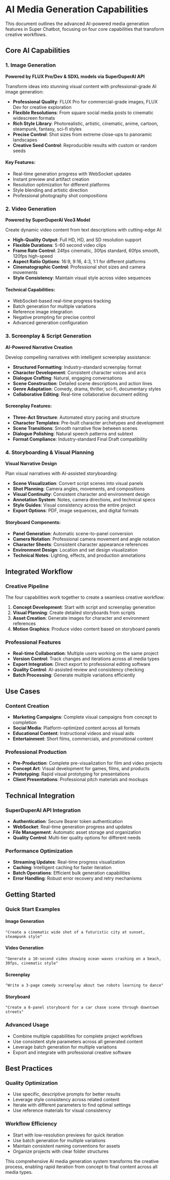 # AI Media Generation Capabilities

This document outlines the advanced AI-powered media generation features in Super Chatbot, focusing on four core capabilities that transform creative workflows.

## Core AI Capabilities

### 1. Image Generation
**Powered by FLUX Pro/Dev & SDXL models via SuperDuperAI API**

Transform ideas into stunning visual content with professional-grade AI image generation:

- **Professional Quality**: FLUX Pro for commercial-grade images, FLUX Dev for creative exploration
- **Flexible Resolutions**: From square social media posts to cinematic widescreen formats
- **Rich Style Library**: Photorealistic, artistic, cinematic, anime, cartoon, steampunk, fantasy, sci-fi styles
- **Precise Control**: Shot sizes from extreme close-ups to panoramic landscapes
- **Creative Seed Control**: Reproducible results with custom or random seeds

#### Key Features:
- Real-time generation progress with WebSocket updates
- Instant preview and artifact creation
- Resolution optimization for different platforms
- Style blending and artistic direction
- Professional photography shot compositions

### 2. Video Generation  
**Powered by SuperDuperAI Veo3 Model**

Create dynamic video content from text descriptions with cutting-edge AI:

- **High-Quality Output**: Full HD, HD, and SD resolution support
- **Flexible Durations**: 5-60 second video clips
- **Frame Rate Control**: 24fps cinematic, 30fps standard, 60fps smooth, 120fps high-speed
- **Aspect Ratio Options**: 16:9, 9:16, 4:3, 1:1 for different platforms
- **Cinematographic Control**: Professional shot sizes and camera movements
- **Style Consistency**: Maintain visual style across video sequences

#### Technical Capabilities:
- WebSocket-based real-time progress tracking
- Batch generation for multiple variations
- Reference image integration
- Negative prompting for precise control
- Advanced generation configuration

### 3. Screenplay & Script Generation
**AI-Powered Narrative Creation**

Develop compelling narratives with intelligent screenplay assistance:

- **Structured Formatting**: Industry-standard screenplay format
- **Character Development**: Consistent character voices and arcs
- **Dialogue Crafting**: Natural, engaging conversations
- **Scene Construction**: Detailed scene descriptions and action lines
- **Genre Adaptation**: Comedy, drama, thriller, sci-fi, documentary styles
- **Collaborative Editing**: Real-time collaborative document editing

#### Screenplay Features:
- **Three-Act Structure**: Automated story pacing and structure
- **Character Templates**: Pre-built character archetypes and development
- **Scene Transitions**: Smooth narrative flow between scenes
- **Dialogue Polishing**: Natural speech patterns and subtext
- **Format Compliance**: Industry-standard Final Draft compatibility

### 4. Storyboarding & Visual Planning
**Visual Narrative Design**

Plan visual narratives with AI-assisted storyboarding:

- **Scene Visualization**: Convert script scenes into visual panels
- **Shot Planning**: Camera angles, movements, and compositions
- **Visual Continuity**: Consistent character and environment design
- **Annotation System**: Notes, camera directions, and technical specs
- **Style Guides**: Visual consistency across the entire project
- **Export Options**: PDF, image sequences, and digital formats

#### Storyboard Components:
- **Panel Generation**: Automatic scene-to-panel conversion
- **Camera Notation**: Professional camera movement and angle notation
- **Character Sheets**: Consistent character appearance references
- **Environment Design**: Location and set design visualization
- **Technical Notes**: Lighting, effects, and production annotations

## Integrated Workflow

### Creative Pipeline
The four capabilities work together to create a seamless creative workflow:

1. **Concept Development**: Start with script and screenplay generation
2. **Visual Planning**: Create detailed storyboards from scripts
3. **Asset Creation**: Generate images for character and environment references
4. **Motion Graphics**: Produce video content based on storyboard panels

### Professional Features
- **Real-time Collaboration**: Multiple users working on the same project
- **Version Control**: Track changes and iterations across all media types
- **Export Integration**: Direct export to professional editing software
- **Quality Control**: AI-assisted review and consistency checking
- **Batch Processing**: Generate multiple variations efficiently

## Use Cases

### Content Creation
- **Marketing Campaigns**: Complete visual campaigns from concept to completion
- **Social Media**: Platform-optimized content across all formats
- **Educational Content**: Instructional videos and visual aids
- **Entertainment**: Short films, commercials, and promotional content

### Professional Production
- **Pre-Production**: Complete pre-visualization for film and video projects
- **Concept Art**: Visual development for games, films, and products
- **Prototyping**: Rapid visual prototyping for presentations
- **Client Presentations**: Professional pitch materials and mockups

## Technical Integration

### SuperDuperAI API Integration
- **Authentication**: Secure Bearer token authentication
- **WebSocket**: Real-time generation progress and updates
- **File Management**: Automatic asset storage and organization
- **Quality Control**: Multi-tier quality options for different needs

### Performance Optimization
- **Streaming Updates**: Real-time progress visualization
- **Caching**: Intelligent caching for faster iteration
- **Batch Operations**: Efficient bulk generation capabilities
- **Error Handling**: Robust error recovery and retry mechanisms

## Getting Started

### Quick Start Examples

#### Image Generation
```
"Create a cinematic wide shot of a futuristic city at sunset, steampunk style"
```

#### Video Generation  
```
"Generate a 10-second video showing ocean waves crashing on a beach, 30fps, cinematic style"
```

#### Screenplay
```
"Write a 3-page comedy screenplay about two robots learning to dance"
```

#### Storyboard
```
"Create a 6-panel storyboard for a car chase scene through downtown streets"
```

### Advanced Usage
- Combine multiple capabilities for complete project workflows
- Use consistent style parameters across all generated content
- Leverage batch generation for multiple variations
- Export and integrate with professional creative software

## Best Practices

### Quality Optimization
- Use specific, descriptive prompts for better results
- Leverage style consistency across related content
- Iterate with different parameters to find optimal settings
- Use reference materials for visual consistency

### Workflow Efficiency
- Start with low-resolution previews for quick iteration
- Use batch generation for multiple variations
- Maintain consistent naming conventions for assets
- Organize projects with clear folder structures

This comprehensive AI media generation system transforms the creative process, enabling rapid iteration from concept to final content across all media types. 